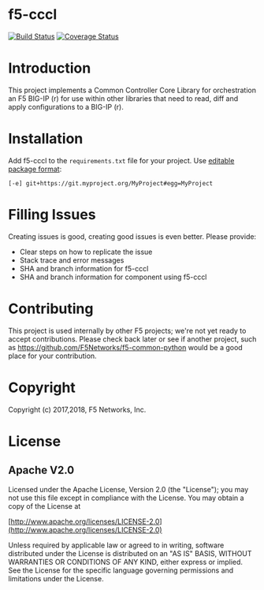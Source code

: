 # f5-cccl

[![Build Status](https://travis-ci.org/f5devcentral/f5-cccl.svg?branch=master)](https://travis-ci.org/f5devcentral/f5-cccl) [![Coverage Status](https://coveralls.io/repos/github/f5devcentral/f5-cccl/badge.svg?branch=HEAD)](https://coveralls.io/github/f5devcentral/f5-cccl?branch=HEAD)

# Introduction

This project implements a Common Controller Core Library for orchestration an F5 BIG-IP (r) for use within other libraries that need to read, diff and apply configurations to a BIG-IP (r).

# Installation
Add f5-cccl to the `requirements.txt` file for your project. Use [editable package format](https://pip.readthedocs.io/en/stable/reference/pip_install/#git):
```
[-e] git+https://git.myproject.org/MyProject#egg=MyProject
```

# Filling Issues

Creating issues is good, creating good issues is even better. Please provide:

* Clear steps on how to replicate the issue
* Stack trace and error messages
* SHA and branch information for f5-cccl
* SHA and branch information for component using f5-cccl

# Contributing

This project is used internally by other F5 projects; we're not yet ready to accept contributions. Please check back later or see if another project, such as https://github.com/F5Networks/f5-common-python would be a good place for your contribution.

# Copyright
Copyright (c) 2017,2018, F5 Networks, Inc.

# License

## Apache V2.0

Licensed under the Apache License, Version 2.0 (the "License"); you may not use
this file except in compliance with the License. You may obtain a copy of the
License at

[http://www.apache.org/licenses/LICENSE-2.0](http://www.apache.org/licenses/LICENSE-2.0)

Unless required by applicable law or agreed to in writing, software
distributed under the License is distributed on an "AS IS" BASIS,
WITHOUT WARRANTIES OR CONDITIONS OF ANY KIND, either express or implied.
See the License for the specific language governing permissions and limitations
under the License.
